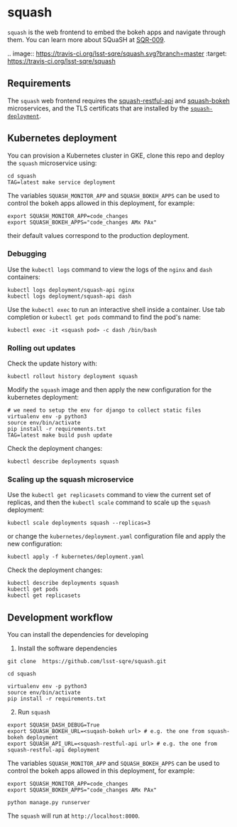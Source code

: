 # squash

`squash` is the web frontend to embed the bokeh apps and navigate through them. You can learn more about SQuaSH at [SQR-009](https://sqr-009.lsst.io).

.. image:: https://travis-ci.org/lsst-sqre/squash.svg?branch=master
    :target: https://travis-ci.org/lsst-sqre/squash

## Requirements

The `squash` web frontend requires the [squash-restful-api](https://github.com/lsst-sqre/squash-restful-api) and [squash-bokeh](https://github.com/lsst-sqre/squash-bokeh) microservices, and the TLS certificats that are installed by the
[`squash-deployment`](https://github.com/lsst-sqre/squash-deployment).

## Kubernetes deployment

You can provision a Kubernetes cluster in GKE, clone this repo and deploy the `squash` microservice using:

```
cd squash
TAG=latest make service deployment
```

The variables `SQUASH_MONITOR_APP` and `SQUASH_BOKEH_APPS` can be used to control the bokeh apps allowed in this
deployment, for example:

```
export SQUASH_MONITOR_APP=code_changes
export SQUASH_BOKEH_APPS="code_changes AMx PAx"
```

their default values correspond to the production deployment.

### Debugging

Use the `kubectl logs` command to view the logs of the `nginx` and `dash` containers:

```
kubectl logs deployment/squash-api nginx
kubectl logs deployment/squash-api dash
```

Use the `kubectl exec` to run an interactive shell inside a container. Use tab completion or `kubectl get pods` command
to find the pod's name:


```
kubectl exec -it <squash pod> -c dash /bin/bash
```

### Rolling out updates

Check the update history with:

```
kubectl rollout history deployment squash
```

Modify the `squash` image and then apply the new configuration for the kubernetes deployment:

```
# we need to setup the env for django to collect static files
virtualenv env -p python3
source env/bin/activate
pip install -r requirements.txt
TAG=latest make build push update
```

Check the deployment changes:
```
kubectl describe deployments squash
```

### Scaling up the squash microservice

Use the `kubectl get replicasets` command to view the current set of replicas, and then the `kubectl scale` command
to scale up the `squash` deployment:

```
kubectl scale deployments squash --replicas=3
```

or change the `kubernetes/deployment.yaml` configuration file and apply the new configuration:

```
kubectl apply -f kubernetes/deployment.yaml
```

Check the deployment changes:

```
kubectl describe deployments squash
kubectl get pods
kubectl get replicasets
```

## Development workflow

You can install the dependencies for developing

1. Install the software dependencies
```
git clone  https://github.com/lsst-sqre/squash.git

cd squash

virtualenv env -p python3
source env/bin/activate
pip install -r requirements.txt
```

2. Run `squash`

```
export SQUASH_DASH_DEBUG=True
export SQUASH_BOKEH_URL=<suqash-bokeh url> # e.g. the one from squash-bokeh deployment
export SQUASH_API_URL=<squash-restful-api url> # e.g. the one from squash-restful-api deployment
```
The variables `SQUASH_MONITOR_APP` and `SQUASH_BOKEH_APPS` can be used to control the bokeh apps allowed in this
deployment, for example:

```
export SQUASH_MONITOR_APP=code_changes
export SQUASH_BOKEH_APPS="code_changes AMx PAx"

python manage.py runserver
```

The `squash` will run at `http://localhost:8000`.
